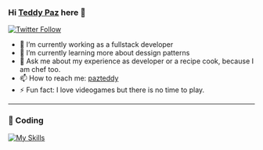 ### Hi [Teddy Paz][website] here 👋

[![Twitter Follow](https://img.shields.io/twitter/follow/paz_ted?color=%231DA1F2&label=pazteddy&logo=twitter&style=for-the-badge)](https://twitter.com/paz_ted)



- 🔭 I’m currently working as a fullstack developer 
- 🌱 I’m currently learning more about dessign patterns
- 💬 Ask me about my experience as developer or a recipe cook, because I am chef too.
- 📫 How to reach me: [pazteddy][website]
- ⚡ Fun fact: I love videogames but there is no time to play.
---
### 🚀 Coding

[![My Skills](https://skillicons.dev/icons?i=html,css,js,react,angular,php,laravel,ruby,rails,python,django,mysql,mongodb)](https://skillicons.dev)

<!-- Links -->
[website]:https://pazteddy.com

